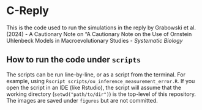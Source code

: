# C-Reply
This is the code used to run the simulations in the reply by Grabowski et al. (2024) - A Cautionary Note on “A Cautionary Note on the Use of Ornstein Uhlenbeck Models in Macroevolutionary Studies - _Systematic Biology_

## How to run the code under `scripts`

The scripts can be run line-by-line, or as a script from the terminal. For example, using `Rscript scripts/ou_inference_measurement_error.R`. If you open the script in an IDE (like Rstudio), the script will assume that the working directory (`setwd("path/to/dir")`) is the top-level of this repository. The images are saved under `figures` but are not committed.
